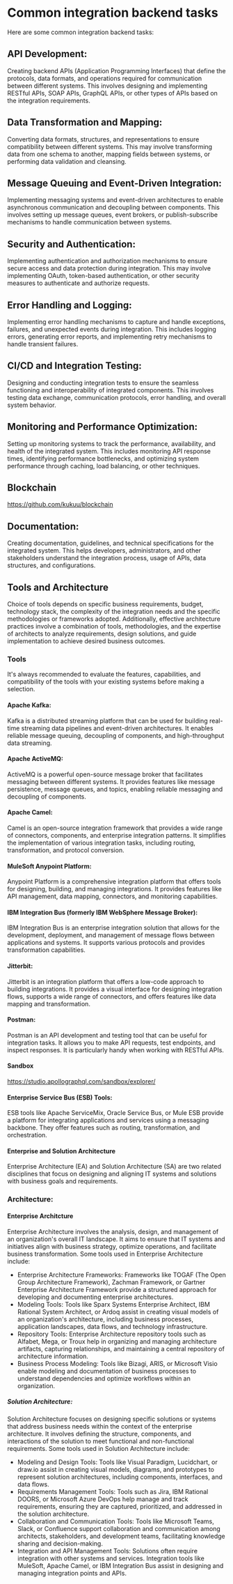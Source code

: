 # Common integration backend tasks
Here are some common integration backend tasks:

## API Development: 
Creating backend APIs (Application Programming Interfaces) that define the protocols, data formats, and operations required for communication between different systems. This involves designing and implementing RESTful APIs, SOAP APIs, GraphQL APIs, or other types of APIs based on the integration requirements.

## Data Transformation and Mapping:
Converting data formats, structures, and representations to ensure compatibility between different systems. This may involve transforming data from one schema to another, mapping fields between systems, or performing data validation and cleansing.

## Message Queuing and Event-Driven Integration: 
Implementing messaging systems and event-driven architectures to enable asynchronous communication and decoupling between components. This involves setting up message queues, event brokers, or publish-subscribe mechanisms to handle communication between systems.

## Security and Authentication: 
Implementing authentication and authorization mechanisms to ensure secure access and data protection during integration. This may involve implementing OAuth, token-based authentication, or other security measures to authenticate and authorize requests.

## Error Handling and Logging: 
Implementing error handling mechanisms to capture and handle exceptions, failures, and unexpected events during integration. This includes logging errors, generating error reports, and implementing retry mechanisms to handle transient failures.

## CI/CD and Integration Testing: 
Designing and conducting integration tests to ensure the seamless functioning and interoperability of integrated components. This involves testing data exchange, communication protocols, error handling, and overall system behavior.

## Monitoring and Performance Optimization: 
Setting up monitoring systems to track the performance, availability, and health of the integrated system. This includes monitoring API response times, identifying performance bottlenecks, and optimizing system performance through caching, load balancing, or other techniques.

## Blockchain
https://github.com/kukuu/blockchain

## Documentation: 
Creating documentation, guidelines, and technical specifications for the integrated system. This helps developers, administrators, and other stakeholders understand the integration process, usage of APIs, data structures, and configurations.

## Tools and Architecture
Choice of tools depends on specific business requirements, budget, technology stack, the complexity of the integration needs and the specific methodologies or frameworks adopted. Additionally, effective architecture practices involve a combination of tools, methodologies, and the expertise of architects to analyze requirements, design solutions, and guide implementation to achieve desired business outcomes.

### Tools
It's always recommended to evaluate the features, capabilities, and compatibility of the tools with your existing systems before making a selection.

#### Apache Kafka:
Kafka is a distributed streaming platform that can be used for building real-time streaming data pipelines and event-driven architectures. It enables reliable message queuing, decoupling of components, and high-throughput data streaming.

#### Apache ActiveMQ: 
ActiveMQ is a powerful open-source message broker that facilitates messaging between different systems. It provides features like message persistence, message queues, and topics, enabling reliable messaging and decoupling of components.

#### Apache Camel: 
Camel is an open-source integration framework that provides a wide range of connectors, components, and enterprise integration patterns. It simplifies the implementation of various integration tasks, including routing, transformation, and protocol conversion.

#### MuleSoft Anypoint Platform: 
Anypoint Platform is a comprehensive integration platform that offers tools for designing, building, and managing integrations. It provides features like API management, data mapping, connectors, and monitoring capabilities.

#### IBM Integration Bus (formerly IBM WebSphere Message Broker): 
IBM Integration Bus is an enterprise integration solution that allows for the development, deployment, and management of message flows between applications and systems. It supports various protocols and provides transformation capabilities.

#### Jitterbit: 
Jitterbit is an integration platform that offers a low-code approach to building integrations. It provides a visual interface for designing integration flows, supports a wide range of connectors, and offers features like data mapping and transformation.

#### Postman:
Postman is an API development and testing tool that can be useful for integration tasks. It allows you to make API requests, test endpoints, and inspect responses. It is particularly handy when working with RESTful APIs.

#### Sandbox
https://studio.apollographql.com/sandbox/explorer/

#### Enterprise Service Bus (ESB) Tools:
ESB tools like Apache ServiceMix, Oracle Service Bus, or Mule ESB provide a platform for integrating applications and services using a messaging backbone. They offer features such as routing, transformation, and orchestration.

#### Enterprise and Solution Architecture
Enterprise Architecture (EA) and Solution Architecture (SA) are two related disciplines that focus on designing and aligning IT systems and solutions with business goals and requirements.

### Architecture:

#### Enterprise Architcture
Enterprise Architecture involves the analysis, design, and management of an organization's overall IT landscape. It aims to ensure that IT systems and initiatives align with business strategy, optimize operations, and facilitate business transformation. Some tools used in Enterprise Architecture include:

- Enterprise Architecture Frameworks: Frameworks like TOGAF (The Open Group Architecture Framework), Zachman Framework, or Gartner Enterprise Architecture Framework provide a structured approach for developing and documenting enterprise architectures.
- Modeling Tools: Tools like Sparx Systems Enterprise Architect, IBM Rational System Architect, or Ardoq assist in creating visual models of an organization's architecture, including business processes, application landscapes, data flows, and technology infrastructure.
- Repository Tools: Enterprise Architecture repository tools such as Alfabet, Mega, or Troux help in organizing and managing architecture artifacts, capturing relationships, and maintaining a central repository of architecture information.
- Business Process Modeling: Tools like Bizagi, ARIS, or Microsoft Visio enable modeling and documentation of business processes to understand dependencies and optimize workflows within an organization. 

##### Solution Architecture:
Solution Architecture focuses on designing specific solutions or systems that address business needs within the context of the enterprise architecture. It involves defining the structure, components, and interactions of the solution to meet functional and non-functional requirements. Some tools used in Solution Architecture include:
- Modeling and Design Tools: Tools like Visual Paradigm, Lucidchart, or draw.io assist in creating visual models, diagrams, and prototypes to represent solution architectures, including components, interfaces, and data flows.
- Requirements Management Tools: Tools such as Jira, IBM Rational DOORS, or Microsoft Azure DevOps help manage and track requirements, ensuring they are captured, prioritized, and addressed in the solution architecture.
- Collaboration and Communication Tools: Tools like Microsoft Teams, Slack, or Confluence support collaboration and communication among architects, stakeholders, and development teams, facilitating knowledge sharing and decision-making.
- Integration and API Management Tools: Solutions often require integration with other systems and services. Integration tools like MuleSoft, Apache Camel, or IBM Integration Bus assist in designing and managing integration points and APIs. 



